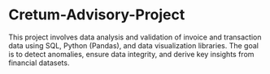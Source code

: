 # Cretum-Advisory-Project
This project involves data analysis and validation of invoice and transaction data using SQL, Python (Pandas), and data visualization libraries. The goal is to detect anomalies, ensure data integrity, and derive key insights from financial datasets.

